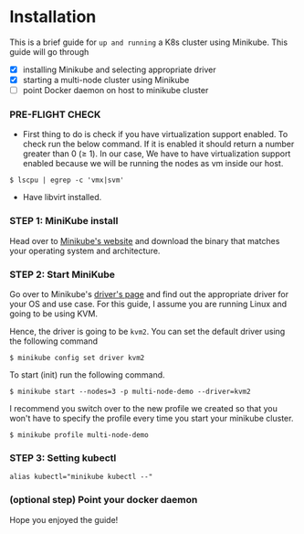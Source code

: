 # Installation

This is a brief guide for `up and running` a K8s cluster  using Minikube. This guide will go through 
- [x] installing Minikube and selecting appropriate driver
- [x] starting a multi-node cluster using Minikube
- [ ] point Docker daemon on host to minikube cluster

### PRE-FLIGHT CHECK 

- First thing to do is check if you have virtualization support enabled. To check run the below command. If it is enabled it should return a number greater than 0 (&ge; 1). In our case, We have to have virtualization support enabled because we will be running the nodes as vm inside our host.
```console
$ lscpu | egrep -c 'vmx|svm'
```

- Have libvirt installed. <!--  On this guide, we won't on how to install livirt. Maybe in the future we can link to a guide that shows how to install libvirt -->


### STEP 1: MiniKube install

Head over to [Minikube's website](https://minikube.sigs.k8s.io/docs/start/) and download the binary that matches your operating system and architecture.

### STEP 2: Start MiniKube

Go over to Minikube's [driver's page](https://minikube.sigs.k8s.io/docs/drivers/) and find out the appropriate driver for your OS and use case. For this guide, I assume you are running Linux and going to be using KVM. 

Hence, the driver is going to be `kvm2`. You can set the default driver using the following command 

```console
$ minikube config set driver kvm2
```

To start (init) run the following command.
```console
$ minikube start --nodes=3 -p multi-node-demo --driver=kvm2
```
<!-- Explain what each command does -->
<!-- TODO: Explain the size of vm's -->
<!-- TODO: You might encounter problem where libvirt won't allow you to create vm through minikube -->

<!-- Make the new profile the default one -->
I recommend you switch over to the new profile we created so that you won't  have to specify the profile every time you start your minikube cluster.
```console
$ minikube profile multi-node-demo
```

### STEP 3: Setting kubectl

<!-- configure kubectl, and enable tab-completion -->
```text
alias kubectl="minikube kubectl --"
```

<!-- Is it better to install kubectl binary? I think it gives object completion -->
### (optional step) Point your docker daemon 



Hope you enjoyed the guide!